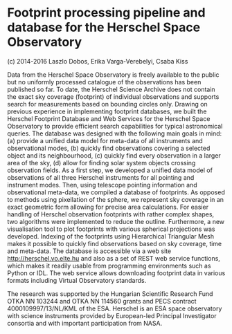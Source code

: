 # Footprint processing pipeline and database for the Herschel Space Observatory

(c) 2014-2016 Laszlo Dobos, Erika Varga-Verebelyi, Csaba Kiss

Data from the Herschel Space Observatory is freely available to the public but no uniformly processed
catalogue of the observations has been published so far. To date, the Herschel Science Archive does not
contain the exact sky coverage (footprint) of individual observations and supports search for measurements
based on bounding circles only. Drawing on previous experience in implementing footprint databases, we built
the Herschel Footprint Database and Web Services for the Herschel Space Observatory to provide efficient
search capabilities for typical astronomical queries. The database was designed with the following main
goals in mind: (a) provide a unified data model for meta-data of all instruments and observational modes,
(b) quickly find observations covering a selected object and its neighbourhood, (c) quickly find every
observation in a larger area of the sky, (d) allow for finding solar system objects crossing observation fields.
As a first step, we developed a unified data model of observations of all three Herschel instruments for all
pointing and instrument modes. Then, using telescope pointing information and observational meta-data, 
we compiled a database of footprints. As opposed to methods using pixellation of the sphere, we represent 
sky coverage in an exact geometric form allowing for precise area calculations. For easier handling of 
Herschel observation footprints with rather complex shapes, two algorithms were implemented to reduce the outline.
Furthermore, a new visualisation tool to plot footprints with various spherical projections was developed.
Indexing of the footprints using Hierarchical Triangular Mesh makes it possible to quickly find observations
based on sky coverage, time and meta-data. The database is accessible via a web site http://herschel.vo.elte.hu
and also as a set of REST web service functions, which makes it readily usable from programming environments
such as Python or IDL. The web service allows downloading footprint data in various formats including
Virtual Observatory standards.

The research was supported by the Hungarian Scientific Research Fund OTKA NN 103244 and OTKA NN 114560 grants
and PECS contract 4000109997/13/NL/KML of the ESA. Herschel is an ESA space observatory with science instruments
provided by European-led Principal Investigator consortia and with important participation from NASA.
